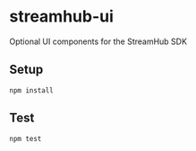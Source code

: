 streamhub-ui
============

Optional UI components for the StreamHub SDK

## Setup

``npm install``

## Test

``npm test``

